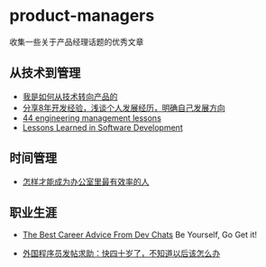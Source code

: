 # product-managers
收集一些关于产品经理话题的优秀文章

## 从技术到管理

- [我是如何从技术转向产品的][1]
- [分享8年开发经验，浅谈个人发展经历，明确自己发展方向][3]
- [44 engineering management lessons][4]
- [Lessons Learned in Software Development][5]

## 时间管理

- [怎样才能成为办公室里最有效率的人][2]

## 职业生涯

- [The Best Career Advice From Dev Chats](https://www.samjarman.co.nz/blog/career-advice) Be Yourself, Go Get it!
- [外国程序员发帖求助：快四十岁了，不知道以后该怎么办](http://36kr.com/p/5133609.html)

  [1]: http://www.woshipm.com/pmd/224062.html
  [2]: http://mp.weixin.qq.com/s?__biz=MzA3NTM4NDE2Mw==&mid=2649546043&idx=1&sn=834765d6466c363a169dae17a6abcca5&scene=2&srcid=09031Ex5LSn3p6Vq49dm3d0i&from=timeline&isappinstalled=0#wechat_redirect
  [3]: http://kb.cnblogs.com/page/104736/
  [4]: http://www.defmacro.org/2014/10/03/engman.html
  [5]: https://henrikwarne.com/2015/04/16/lessons-learned-in-software-development/
